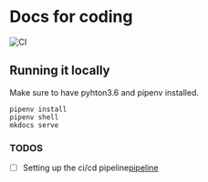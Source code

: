 # Docs for coding
![CI](https://github.com/tristankrass/docs.tristan.ee/workflows/CI/badge.svg)

## Running it locally
Make sure to have pyhton3.6 and pipenv installed.
```
pipenv install
pipenv shell
mkdocs serve 
```



### TODOS

- [ ] Setting up the ci/cd pipeline[pipeline](https://github.com/peaceiris/actions-gh-pages)
